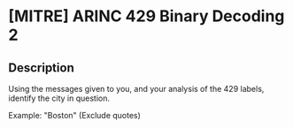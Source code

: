 # [MITRE] ARINC 429 Binary Decoding 2

## Description

Using the messages given to you, and your analysis of the 429 labels, identify the city in question. 

Example: "Boston" (Exclude quotes)

